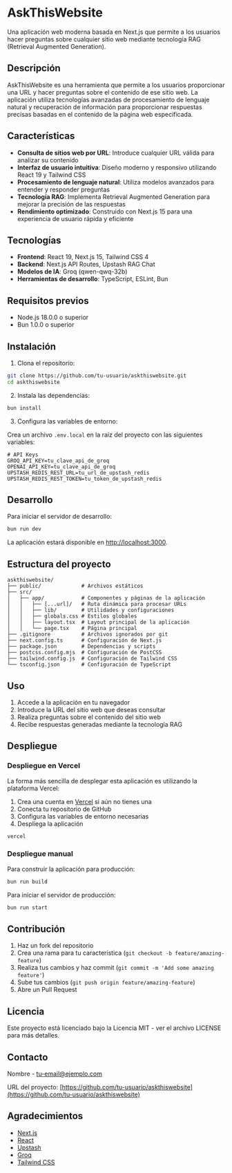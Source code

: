 # AskThisWebsite

Una aplicación web moderna basada en Next.js que permite a los usuarios hacer preguntas sobre cualquier sitio web mediante tecnología RAG (Retrieval Augmented Generation).

## Descripción

AskThisWebsite es una herramienta que permite a los usuarios proporcionar una URL y hacer preguntas sobre el contenido de ese sitio web. La aplicación utiliza tecnologías avanzadas de procesamiento de lenguaje natural y recuperación de información para proporcionar respuestas precisas basadas en el contenido de la página web especificada.

## Características

- **Consulta de sitios web por URL**: Introduce cualquier URL válida para analizar su contenido
- **Interfaz de usuario intuitiva**: Diseño moderno y responsivo utilizando React 19 y Tailwind CSS
- **Procesamiento de lenguaje natural**: Utiliza modelos avanzados para entender y responder preguntas
- **Tecnología RAG**: Implementa Retrieval Augmented Generation para mejorar la precisión de las respuestas
- **Rendimiento optimizado**: Construido con Next.js 15 para una experiencia de usuario rápida y eficiente

## Tecnologías

- **Frontend**: React 19, Next.js 15, Tailwind CSS 4
- **Backend**: Next.js API Routes, Upstash RAG Chat
- **Modelos de IA**: Groq (qwen-qwq-32b)
- **Herramientas de desarrollo**: TypeScript, ESLint, Bun

## Requisitos previos

- Node.js 18.0.0 o superior
- Bun 1.0.0 o superior

## Instalación

1. Clona el repositorio:

```bash
git clone https://github.com/tu-usuario/askthiswebsite.git
cd askthiswebsite
```

2. Instala las dependencias:

```bash
bun install
```

3. Configura las variables de entorno:

Crea un archivo `.env.local` en la raíz del proyecto con las siguientes variables:

```
# API Keys
GROQ_API_KEY=tu_clave_api_de_groq
OPENAI_API_KEY=tu_clave_api_de_groq
UPSTASH_REDIS_REST_URL=tu_url_de_upstash_redis
UPSTASH_REDIS_REST_TOKEN=tu_token_de_upstash_redis
```

## Desarrollo

Para iniciar el servidor de desarrollo:

```bash
bun run dev
```

La aplicación estará disponible en [http://localhost:3000](http://localhost:3000).

## Estructura del proyecto

```
askthiswebsite/
├── public/             # Archivos estáticos
├── src/
│   ├── app/            # Componentes y páginas de la aplicación
│   │   ├── [...url]/   # Ruta dinámica para procesar URLs
│   │   ├── lib/        # Utilidades y configuraciones
│   │   ├── globals.css # Estilos globales
│   │   ├── layout.tsx  # Layout principal de la aplicación
│   │   └── page.tsx    # Página principal
├── .gitignore          # Archivos ignorados por git
├── next.config.ts      # Configuración de Next.js
├── package.json        # Dependencias y scripts
├── postcss.config.mjs  # Configuración de PostCSS
├── tailwind.config.js  # Configuración de Tailwind CSS
└── tsconfig.json       # Configuración de TypeScript
```

## Uso

1. Accede a la aplicación en tu navegador
2. Introduce la URL del sitio web que deseas consultar
3. Realiza preguntas sobre el contenido del sitio web
4. Recibe respuestas generadas mediante la tecnología RAG

## Despliegue

### Despliegue en Vercel

La forma más sencilla de desplegar esta aplicación es utilizando la plataforma Vercel:

1. Crea una cuenta en [Vercel](https://vercel.com) si aún no tienes una
2. Conecta tu repositorio de GitHub
3. Configura las variables de entorno necesarias
4. Despliega la aplicación

```bash
vercel
```

### Despliegue manual

Para construir la aplicación para producción:

```bash
bun run build
```

Para iniciar el servidor de producción:

```bash
bun run start
```

## Contribución

1. Haz un fork del repositorio
2. Crea una rama para tu característica (`git checkout -b feature/amazing-feature`)
3. Realiza tus cambios y haz commit (`git commit -m 'Add some amazing feature'`)
4. Sube tus cambios (`git push origin feature/amazing-feature`)
5. Abre un Pull Request

## Licencia

Este proyecto está licenciado bajo la Licencia MIT - ver el archivo LICENSE para más detalles.

## Contacto

Nombre - [tu-email@ejemplo.com](mailto:tu-email@ejemplo.com)

URL del proyecto: [https://github.com/tu-usuario/askthiswebsite](https://github.com/tu-usuario/askthiswebsite)

## Agradecimientos

- [Next.js](https://nextjs.org/)
- [React](https://reactjs.org/)
- [Upstash](https://upstash.com/)
- [Groq](https://groq.com/)
- [Tailwind CSS](https://tailwindcss.com/)
